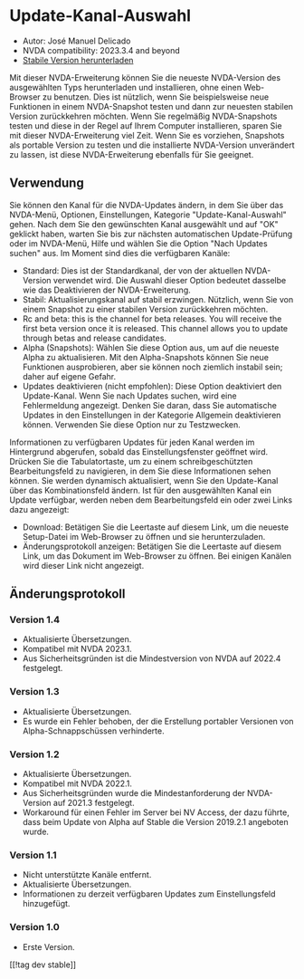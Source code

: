 # Update-Kanal-Auswahl #

* Autor: José Manuel Delicado
* NVDA compatibility: 2023.3.4 and beyond
* [Stabile Version herunterladen][1]

Mit dieser NVDA-Erweiterung können Sie die neueste NVDA-Version des
ausgewählten Typs herunterladen und installieren, ohne einen Web-Browser zu
benutzen. Dies ist nützlich, wenn Sie beispielsweise neue Funktionen in
einem NVDA-Snapshot testen und dann zur neuesten stabilen Version
zurückkehren möchten. Wenn Sie regelmäßig NVDA-Snapshots testen und diese in
der Regel auf Ihrem Computer installieren, sparen Sie mit dieser
NVDA-Erweiterung viel Zeit. Wenn Sie es vorziehen, Snapshots als portable
Version zu testen und die installierte NVDA-Version unverändert zu lassen,
ist diese NVDA-Erweiterung ebenfalls für Sie geeignet.

## Verwendung

Sie können den Kanal für die NVDA-Updates ändern, in dem Sie über das
NVDA-Menü, Optionen, Einstellungen, Kategorie "Update-Kanal-Auswahl"
gehen. Nach dem Sie den gewünschten Kanal ausgewählt und auf "OK" geklickt
haben, warten Sie bis zur nächsten automatischen Update-Prüfung oder im
NVDA-Menü, Hilfe und wählen Sie die Option "Nach Updates suchen" aus. Im
Moment sind dies die verfügbaren Kanäle:

* Standard: Dies ist der Standardkanal, der von der aktuellen NVDA-Version
  verwendet wird. Die Auswahl dieser Option bedeutet dasselbe wie das
  Deaktivieren der NVDA-Erweiterung.
* Stabil: Aktualisierungskanal auf stabil erzwingen. Nützlich, wenn Sie von
  einem Snapshot zu einer stabilen Version zurückkehren möchten.
* Rc and beta: this is the channel for beta releases. You will receive the
  first beta version once it is released. This channel allows you to update
  through betas and release candidates.
* Alpha (Snapshots): Wählen Sie diese Option aus, um auf die neueste Alpha
  zu aktualisieren. Mit den Alpha-Snapshots können Sie neue Funktionen
  ausprobieren, aber sie können noch ziemlich instabil sein; daher auf
  eigene Gefahr.
* Updates deaktivieren (nicht empfohlen): Diese Option deaktiviert den
  Update-Kanal. Wenn Sie nach Updates suchen, wird eine Fehlermeldung
  angezeigt. Denken Sie daran, dass Sie automatische Updates in den
  Einstellungen in der Kategorie Allgemein deaktivieren können. Verwenden
  Sie diese Option nur zu Testzwecken.

Informationen zu verfügbaren Updates für jeden Kanal werden im Hintergrund
abgerufen, sobald das Einstellungsfenster geöffnet wird. Drücken Sie die
Tabulatortaste, um zu einem schreibgeschützten Bearbeitungsfeld zu
navigieren, in dem Sie diese Informationen sehen können. Sie werden
dynamisch aktualisiert, wenn Sie den Update-Kanal über das Kombinationsfeld
ändern. Ist für den ausgewählten Kanal ein Update verfügbar, werden neben
dem Bearbeitungsfeld ein oder zwei Links dazu angezeigt:

* Download: Betätigen Sie die Leertaste auf diesem Link, um die neueste
  Setup-Datei im Web-Browser zu öffnen und sie herunterzuladen.
* Änderungsprotokoll anzeigen: Betätigen Sie die Leertaste auf diesem Link,
  um das Dokument im Web-Browser zu öffnen. Bei einigen Kanälen wird dieser
  Link nicht angezeigt.

## Änderungsprotokoll

### Version 1.4

* Aktualisierte Übersetzungen.
* Kompatibel mit NVDA 2023.1.
* Aus Sicherheitsgründen ist die Mindestversion von NVDA auf 2022.4
  festgelegt.

### Version 1.3

* Aktualisierte Übersetzungen.
* Es wurde ein Fehler behoben, der die Erstellung portabler Versionen von
  Alpha-Schnappschüssen verhinderte.

### Version 1.2

* Aktualisierte Übersetzungen.
* Kompatibel mit NVDA 2022.1.
* Aus Sicherheitsgründen wurde die Mindestanforderung der NVDA-Version auf
  2021.3 festgelegt.
* Workaround für einen Fehler im Server bei NV Access, der dazu führte, dass
  beim Update von Alpha auf Stable die Version 2019.2.1 angeboten wurde.

### Version 1.1

* Nicht unterstützte Kanäle entfernt.
* Aktualisierte Übersetzungen.
* Informationen zu derzeit verfügbaren Updates zum Einstellungsfeld
  hinzugefügt.

### Version 1.0

* Erste Version.

[[!tag dev stable]]

[1]: https://www.nvaccess.org/addonStore/legacy?file=updateChannel
